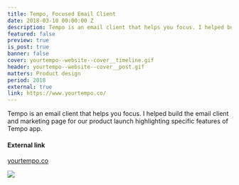 ```yaml
---
title: Tempo, Focused Email Client
date: 2018-03-10 00:00:00 Z
description: Tempo is an email client that helps you focus. I helped build the initial MVP version of the client in addition to the marketing page.
featured: false
preview: true
is_post: true
banner: false
cover: yourtempo--website--cover__timeline.gif
header: yourtempo--website--cover__post.gif
matters: Product design
period: 2018
external: true
link: https://www.yourtempo.co/
---
```


Tempo is an email client that helps you focus. I helped build the email client and marketing page for our product launch highlighting specific features of Tempo app.

#### External link

[yourtempo.co](https://www.yourtempo.co/)

![](../../assets/images/yourtempo--website--content--0.png)
